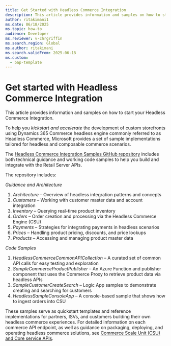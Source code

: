 ```yaml
---
title: Get Started with Headless Commerce Integration
description: This article provides information and samples on how to start your Headless Commerce Integration.
author: ritakimani1
ms.date: 06/18/2025
ms.topic: how-to
audience: Developer
ms.reviewer: v-chrgriffin
ms.search.region: Global
ms.author: ritakimani
ms.search.validFrom: 2025-06-18
ms.custom: 
  - bap-template
---
```


# Get started with Headless Commerce Integration

This article provides information and samples on how to start your Headless Commerce Integration.

To help you *kickstart and accelerate* the development of custom storefronts using Dynamics 365 Commerce headless engine commonly referred to as Headless Commerce, Microsoft provides a set of sample implementations tailored for headless and composable commerce scenarios.

The [Headless Commerce Integration Samples GitHub repository](https://github.com/microsoft/Dynamics-365-FastTrack-Implementation-Assets/tree/master/Commerce/HeadlessCommerceSamples) includes both technical guidance and working code samples to help you build and integrate with the Retail Server APIs.

The repository includes:

*Guidance and Architecture*

1. *Architecture* – Overview of headless integration patterns and concepts
1. *Customers* – Working with customer master data and account integration
1. *Inventory* – Querying real-time product inventory
1. *Orders* – Order creation and processing via the Headless Commerce Engine (CSU)
1. *Payments* – Strategies for integrating payments in headless scenarios
1. *Prices* – Handling product pricing, discounts, and price lookups
1. *Products* – Accessing and managing product master data

*Code Samples*

1. *HeadlessCommerceCommonAPICollection* – A curated set of common API calls for easy testing and exploration
1. *SampleCommerceProductPublisher* – An Azure Function and publisher component that uses the Commerce Proxy to retrieve product data via headless APIs
1. *SampleCustomerCreateSearch* – Logic App samples to demonstrate creating and searching for customers
1. *HeadlessSampleConsoleApp* – A console-based sample that shows how to ingest orders into CSU

These samples serve as quickstart templates and reference implementations for partners, ISVs, and customers building their own headless commerce experiences. For detailed information on each commerce API endpoint, as well as guidance on packaging, deploying, and operating headless commerce solutions, see [Commerce Scale Unit (CSU) and Core service APIs](retail-server-customer-consumer-api.md).
